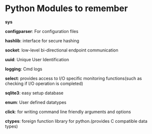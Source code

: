 # Python Modules to remember
<b>sys</b>

<b>configparser</b>: For configuration files

<b>hashlib</b>: interface for secure hashing

<b>socket</b>: low-level bi-directional endpoint communication

<b>uuid</b>: Unique User Identification

<b>logging</b>: Cmd logs

<b>select</b>: provides access to I/O  specific monitoring functions(such as checking if I/O operation is completed)

<b>sqlite3</b>: easy setup database

<b>enum</b>: User defined datatypes

<b>click</b>: for writing command line friendly arguments and options

<b>ctypes</b>: foreign function library for python.(provides C compatible data types)
